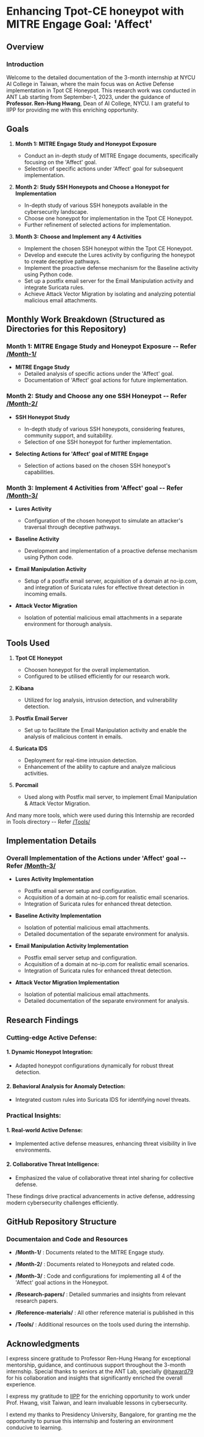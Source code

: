 
# Enhancing Tpot-CE honeypot with MITRE Engage Goal: 'Affect'

## Overview  

### Introduction

Welcome to the detailed documentation of the 3-month internship at NYCU AI College in Taiwan, where the main focus was on Active Defense implementation in Tpot CE Honeypot. This research work was conducted in ANT Lab starting from September-1, 2023, under the guidance of **Professor. Ren-Hung Hwang**, Dean of AI College, NYCU. I am grateful to IIPP for providing me with this enriching opportunity.


## Goals

1. **Month 1: MITRE Engage Study and Honeypot Exposure**
   - Conduct an in-depth study of MITRE Engage documents, specifically focusing on the 'Affect' goal.
   - Selection of specific actions under 'Affect' goal for subsequent implementation.

2. **Month 2: Study SSH Honeypots and Choose a Honeypot for Implementation**
   - In-depth study of various SSH honeypots available in the cybersecurity landscape.
   - Choose one honeypot for implementation in the Tpot CE Honeypot.
   - Further refinement of selected actions for implementation.

3. **Month 3: Choose and Implement any 4 Activities**
   - Implement the chosen SSH honeypot within the Tpot CE Honeypot.
   - Develop and execute the Lures activity by configuring the honeypot to create deceptive pathways.
   - Implement the proactive defense mechanism for the Baseline activity using Python code.
   - Set up a postfix email server for the Email Manipulation activity and integrate Suricata rules.
   - Achieve Attack Vector Migration by isolating and analyzing potential malicious email attachments.

## Monthly Work Breakdown (Structured as Directories for this Repository)

### Month 1: MITRE Engage Study and Honeypot Exposure --  Refer [/Month-1/](https://github.com/0hex7/IIPP-Internship/tree/main/Month-1) 

- **MITRE Engage Study**
  - Detailed analysis of specific actions under the 'Affect' goal.
  - Documentation of 'Affect' goal actions for future implementation.


### Month 2: Study and Choose any one SSH Honeypot  --  Refer [/Month-2/](https://github.com/0hex7/IIPP-Internship/tree/main/Month-2) 

- **SSH Honeypot Study**
  - In-depth study of various SSH honeypots, considering features, community support, and suitability.
  - Selection of one SSH honeypot for further implementation.

- **Selecting Actions for 'Affect' goal of MITRE Engage**
  - Selection of actions based on the chosen SSH honeypot's capabilities.

### Month 3: Implement 4 Activities from 'Affect' goal --  Refer [/Month-3/](https://github.com/0hex7/IIPP-Internship/tree/main/Month-3) 

- **Lures Activity**
  - Configuration of the chosen honeypot to simulate an attacker's traversal through deceptive pathways.

- **Baseline Activity**
  - Development and implementation of a proactive defense mechanism using Python code.

- **Email Manipulation Activity**
  - Setup of a postfix email server, acquisition of a domain at no-ip.com, and integration of Suricata rules for effective threat detection in incoming emails.

- **Attack Vector Migration**
  - Isolation of potential malicious email attachments in a separate environment for thorough analysis.

## Tools Used

1. **Tpot CE Honeypot**
   - Choosen honeypot for the overall implementation.
   - Configured to be utilised efficiently for our research work.

2. **Kibana**
   - Utilized for log analysis, intrusion detection, and vulnerability detection.

3. **Postfix Email Server**
   - Set up to facilitate the Email Manipulation activity and enable the analysis of malicious content in emails.

4. **Suricata IDS**
   - Deployment for real-time intrusion detection.
   - Enhancement of the ability to capture and analyze malicious activities.

5. **Porcmail**   
   - Used along with Postfix mail server, to implement Email Manipulation & Attack Vector Migration.
     
And many more tools, which were used during this Internship are recorded in Tools directory --   Refer [/Tools/ ](https://github.com/0hex7/IIPP-Internship/tree/main/Tools) 


## Implementation Details

### Overall Implementation of the Actions under 'Affect' goal --   Refer [/Month-3/](https://github.com/0hex7/IIPP-Internship/tree/main/Month-3) 

- **Lures Activity Implementation**
  - Postfix email server setup and configuration.
  - Acquisition of a domain at no-ip.com for realistic email scenarios.
  - Integration of Suricata rules for enhanced threat detection.

- **Baseline Activity Implementation**
  - Isolation of potential malicious email attachments.
  - Detailed documentation of the separate environment for analysis.

- **Email Manipulation Activity Implementation**
  - Postfix email server setup and configuration.
  - Acquisition of a domain at no-ip.com for realistic email scenarios.
  - Integration of Suricata rules for enhanced threat detection.

- **Attack Vector Migration Implementation**
  - Isolation of potential malicious email attachments.
  - Detailed documentation of the separate environment for analysis.

## Research Findings

### Cutting-edge Active Defense:

#### 1. **Dynamic Honeypot Integration:**
   - Adapted honeypot configurations dynamically for robust threat detection.

#### 2. **Behavioral Analysis for Anomaly Detection:**
   - Integrated custom rules into Suricata IDS for identifying novel threats.

### Practical Insights:

#### 1. **Real-world Active Defense:**
   - Implemented active defense measures, enhancing threat visibility in live environments.

#### 2. **Collaborative Threat Intelligence:**
   - Emphasized the value of collaborative threat intel sharing for collective defense.

These findings drive practical advancements in active defense, addressing modern cybersecurity challenges efficiently.




## GitHub Repository Structure

### Documentaion and Code and Resources

- **/Month-1/** : Documents related to the MITRE Engage study.
- **/Month-2/** : Documents related to Honeypots and related code.
- **/Month-3/** : Code and configurations for implementing all 4 of the 'Affect' goal actions in the Honeypot.
  
- **/Research-papers/** : Detailed summaries and insights from relevant research papers.
- **/Reference-materials/** : All other reference material is published in this
  
- **/Tools/** : Additional resources on the tools used during the internship.


## Acknowledgments

I express sincere gratitude to Professor Ren-Hung Hwang for exceptional mentorship, guidance, and continuous support throughout the 3-month internship. Special thanks to seniors at the ANT Lab, specially @[haward79](https://github.com/haward79/) for his collaboration and insights that significantly enriched the overall experience.

I express my gratitude to [IIPP](https://iipp.tw/) for the enriching opportunity to work under Prof. Hwang, visit Taiwan, and learn invaluable lessons in cybersecurity.

I extend my thanks to Presidency University, Bangalore, for granting me the opportunity to pursue this internship and fostering an environment conducive to learning.
